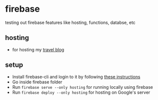 # firebase
testing out firebase features like hosting, functions, databse, etc

## hosting 
 - for hosting my [travel blog](https://www.thekosmix.com/)

## setup
 - Install firebase-cli and login to it by following [these instructions](https://firebase.google.com/docs/cli)
 - Go inside firebase folder
 - Run `firebase serve --only hosting` for running locally using firebase
 - Run `firebase deploy --only hosting` for hosting on Google's server